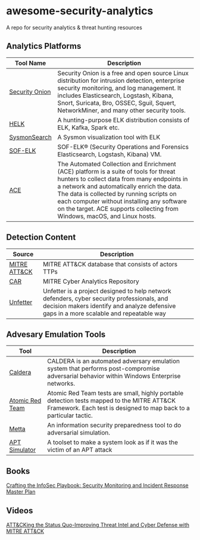 # awesome-security-analytics

A repo for security analytics &amp; threat hunting resources

## Analytics Platforms

Tool Name|Description
---------|---------
[Security Onion](https://github.com/Security-Onion-Solutions/security-onion/wiki)|Security Onion is a free and open source Linux distribution for intrusion detection, enterprise security monitoring, and log management. It includes Elasticsearch, Logstash, Kibana, Snort, Suricata, Bro, OSSEC, Sguil, Squert, NetworkMiner, and many other security tools. 
[HELK](https://github.com/Cyb3rWard0g/HELK)|A hunting-purpose ELK distribution consists of ELK, Kafka, Spark etc.
[SysmonSearch](https://github.com/JPCERTCC/SysmonSearch)|A Sysmon visualization tool with ELK
[SOF-ELK](http://for572.com/sof-elk)|SOF-ELK® (Security Operations and Forensics Elasticsearch, Logstash, Kibana) VM.
[ACE](https://github.com/Invoke-IR/ACE/blob/master/README.md)|The Automated Collection and Enrichment (ACE) platform is a suite of tools for threat hunters to collect data from many endpoints in a network and automatically enrich the data. The data is collected by running scripts on each computer without installing any software on the target. ACE supports collecting from Windows, macOS, and Linux hosts.

## Detection Content

Source|Description
-----------|---------
[MITRE ATT&CK](https://attack.mitre.org/wiki/Main_Page)|MITRE ATT&CK database that consists of actors TTPs
[CAR](https://car.mitre.org)|MITRE Cyber Analytics Repository
[Unfetter](https://mitre.github.io/unfetter/)|Unfetter is a project designed to help network defenders, cyber security professionals, and decision makers identify and analyze defensive gaps in a more scalable and repeatable way


## Advesary Emulation Tools
Tool|Description
---------|---------
[Caldera](https://github.com/mitre/caldera)|CALDERA is an automated adversary emulation system that performs post-compromise adversarial behavior within Windows Enterprise networks.
[Atomic Red Team](http://atomicredteam.io)|Atomic Red Team tests are small, highly portable detection tests mapped to the MITRE ATT&CK Framework. Each test is designed to map back to a particular tactic. 
[Metta](https://github.com/uber-common/metta)|An information security preparedness tool to do adversarial simulation.
[APT Simulator](https://github.com/NextronSystems/APTSimulator)|A toolset to make a system look as if it was the victim of an APT attack 

## Books
[Crafting the InfoSec Playbook: Security Monitoring and Incident Response Master Plan](https://www.amazon.com/Crafting-InfoSec-Playbook-Security-Monitoring/dp/1491949406)

## Videos

[ATT&CKing the Status Quo-Improving Threat Intel and Cyber Defense with MITRE ATT&CK](https://www.youtube.com/watch?v=p7Hyd7d9k-c)


